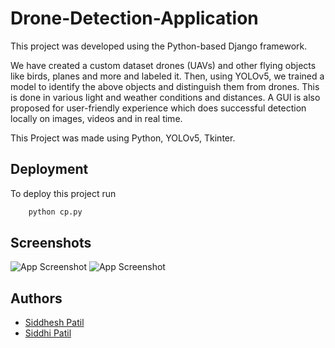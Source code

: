 
# Drone-Detection-Application

This project was developed using the Python-based Django framework.

We have created a custom dataset drones (UAVs)
and other flying objects like birds, planes and more
and labeled it. Then, using YOLOv5, we trained a model to identify the above objects and distinguish them from drones.
This is done in various light and weather conditions
and distances. A GUI is also proposed for 
user-friendly experience which does successful
detection locally on images, videos and in real time.


This Project was made using Python, YOLOv5, Tkinter.
## Deployment

To deploy this project run

```bash
    python cp.py
```


## Screenshots

![App Screenshot](https://i.ibb.co/FKgkJMC/Screenshot-296.png)
![App Screenshot](https://i.ibb.co/nR4NtCW/Screenshot-297.png)



## Authors

- [Siddhesh Patil](https://github.com/siddheshp27)
- [Siddhi Patil](https://github.com/siddhipatilz)

